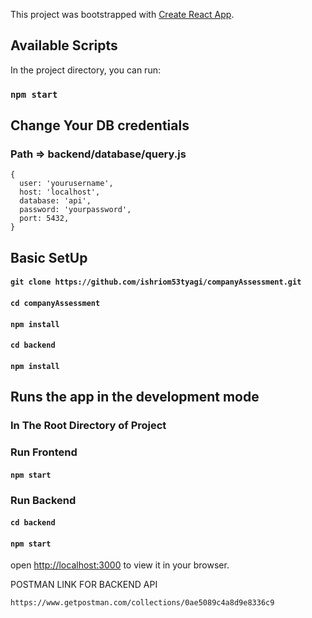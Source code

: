 
This project was bootstrapped with [Create React App](https://github.com/facebook/create-react-app).

## Available Scripts

In the project directory, you can run:

### `npm start`

## Change Your DB credentials 
### Path => backend/database/query.js
```
{
  user: 'yourusername',
  host: 'localhost',
  database: 'api',
  password: 'yourpassword',
  port: 5432,
}

```

## Basic SetUp

#### ```git clone https://github.com/ishriom53tyagi/companyAssessment.git```

#### ```cd companyAssessment```

#### ```npm install```

#### ```cd backend```

#### ```npm install```

## Runs the app in the development mode
### In The Root Directory of Project

### Run Frontend
#### ```npm start```

### Run Backend
#### ```cd backend ```
#### ```npm start ```

open [http://localhost:3000](http://localhost:3000) to view it in your browser.

POSTMAN LINK FOR BACKEND API

```https://www.getpostman.com/collections/0ae5089c4a8d9e8336c9```
